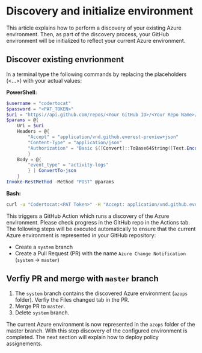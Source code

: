 # Discovery and initialize environment

This article explains how to perform a discovery of your existing Azure environment. Then, as part of the discovery process, your GitHub environment will be initialized to reflect your current Azure environment.

## Discover existing envrionment
In a terminal type the following commands by replacing the placeholders (<...>) with your actual values:

**PowerShell:**
```powershell
$username = "codertocat"
$password = "<PAT_TOKEN>"
$uri = "https://api.github.com/repos/<Your GitHub ID>/<Your Repo Name>/dispatches"
$params = @{
    Uri = $uri
    Headers = @{
        "Accept" = "application/vnd.github.everest-preview+json"
        "Content-Type" = "application/json"
        "Authorization" = "Basic $([Convert]::ToBase64String([Text.Encoding]::ASCII.GetBytes(("{0}:{1}" -f $username,$password))))"    
        }
    Body = @{
        "event_type" = "activity-logs"    
        } | ConvertTo-json
    }
Invoke-RestMethod -Method "POST" @params
```

**Bash:**
```bash
curl -u "Codertocat:<PAT Token>" -H "Accept: application/vnd.github.everest-preview+json"  -H "Content-Type: application/json" https://api.github.com/repos/<Your GitHub ID>/<Your Repo Name>/dispatches --data '{"event_type": "activity-logs"}'
```

This triggers a GitHub Action which runs a discovery of the Azure environment. Please check progress in the GitHub repo in the Actions tab. The following steps will be executed automatically to ensure that the current Azure environment is represented in your GitHub repository:

* Create a `system` branch
* Create a Pull Request (PR) with the name `Azure Change Notification` (`system`  -> `master`)

## Verfiy PR and merge with `master` branch

1. The `system` branch contains the discovered Azure environment (`azops` folder). Verfiy the Files changed tab in the PR.  
2. Merge PR to `master`.
3. Delete `system` branch.

The current Azure environment is now represented in the `azops` folder of the master branch. With this step discovery of the configured environment is completed. The next section will explain how to deploy policy assignements.
